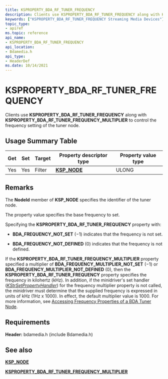 ```yaml
---
title: KSPROPERTY_BDA_RF_TUNER_FREQUENCY
description: Clients use KSPROPERTY_BDA_RF_TUNER_FREQUENCY along with KSPROPERTY_BDA_RF_TUNER_FREQUENCY_MULTIPLIER to control the frequency setting of the tuner node.
keywords: ["KSPROPERTY_BDA_RF_TUNER_FREQUENCY Streaming Media Devices"]
topic_type:
- apiref
ms.topic: reference
api_name:
- KSPROPERTY_BDA_RF_TUNER_FREQUENCY
api_location:
- Bdamedia.h
api_type:
- HeaderDef
ms.date: 10/14/2021
---
```


# KSPROPERTY_BDA_RF_TUNER_FREQUENCY

Clients use **KSPROPERTY_BDA_RF_TUNER_FREQUENCY** along with **KSPROPERTY_BDA_RF_TUNER_FREQUENCY_MULTIPLIER** to control the frequency setting of the tuner node.

## Usage Summary Table

| Get | Set | Target | Property descriptor type | Property value type |
|--|--|--|--|--|
| Yes | Yes | Filter | [**KSP_NODE**](/windows-hardware/drivers/ddi/ks/ns-ks-ksp_node) | ULONG |

## Remarks

The **NodeId** member of **KSP_NODE** specifies the identifier of the tuner node.

The property value specifies the base frequency to set.

Specifying the **KSPROPERTY_BDA_RF_TUNER_FREQUENCY** property with:

- **BDA_FREQUENCY_NOT_SET** (−1) indicates that the frequency is not set.

- **BDA_FREQUENCY_NOT_DEFINED** (0) indicates that the frequency is not defined.

If the **KSPROPERTY_BDA_RF_TUNER_FREQUENCY_MULTIPLIER** property specified a multiplier of **BDA_FREQUENCY_MULTIPLIER_NOT_SET** (−1) or **BDA_FREQUENCY_MULTIPLIER_NOT_DEFINED** (0), then the **KSPROPERTY_BDA_RF_TUNER_FREQUENCY** property specifies the frequency in kilohertz (kHz). In addition, if the minidriver's set handler ([*KStrSetPropertyHandler*](/previous-versions/ff567200(v=vs.85))) for the frequency multiplier property is not called, the minidriver must determine that the supplied frequency is expressed in units of kHz (1Hz x 1000). In effect, the default multiplier value is 1000. For more information, see [Accessing Frequency Properties of a BDA Tuner Node](./accessing-frequency-properties-of-a-bda-tuner-node.md).

## Requirements

**Header:** bdamedia.h (include Bdamedia.h)

## See also

[**KSP_NODE**](/windows-hardware/drivers/ddi/ks/ns-ks-ksp_node)

[**KSPROPERTY_BDA_RF_TUNER_FREQUENCY_MULTIPLIER**](ksproperty-bda-rf-tuner-frequency-multiplier.md)
